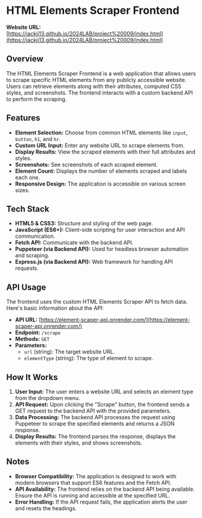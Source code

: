 
# HTML Elements Scraper Frontend

**Website URL:** [https://jackji13.github.io/2024LAB/project%20009/index.html](https://jackji13.github.io/2024LAB/project%20009/index.html)

## Overview

The HTML Elements Scraper Frontend is a web application that allows users to scrape specific HTML elements from any publicly accessible website. Users can retrieve elements along with their attributes, computed CSS styles, and screenshots. The frontend interacts with a custom backend API to perform the scraping.

## Features

- **Element Selection:** Choose from common HTML elements like `input`, `button`, `h1`, and `hr`.
- **Custom URL Input:** Enter any website URL to scrape elements from.
- **Display Results:** View the scraped elements with their full attributes and styles.
- **Screenshots:** See screenshots of each scraped element.
- **Element Count:** Displays the number of elements scraped and labels each one.
- **Responsive Design:** The application is accessible on various screen sizes.

## Tech Stack

- **HTML5 & CSS3:** Structure and styling of the web page.
- **JavaScript (ES6+):** Client-side scripting for user interaction and API communication.
- **Fetch API:** Communicate with the backend API.
- **Puppeteer (via Backend API):** Used for headless browser automation and scraping.
- **Express.js (via Backend API):** Web framework for handling API requests.

## API Usage

The frontend uses the custom HTML Elements Scraper API to fetch data. Here's basic information about the API:

- **API URL:** [https://element-scaper-api.onrender.com/](https://element-scaper-api.onrender.com/)
- **Endpoint:** `/scrape`
- **Methods:** `GET`
- **Parameters:**
  - `url` (string): The target website URL.
  - `elementType` (string): The type of element to scrape.

## How It Works

1. **User Input:** The user enters a website URL and selects an element type from the dropdown menu.
2. **API Request:** Upon clicking the "Scrape" button, the frontend sends a GET request to the backend API with the provided parameters.
3. **Data Processing:** The backend API processes the request using Puppeteer to scrape the specified elements and returns a JSON response.
4. **Display Results:** The frontend parses the response, displays the elements with their styles, and shows screenshots.

## Notes
- **Browser Compatibility:** The application is designed to work with modern browsers that support ES6 features and the Fetch API.
- **API Availability:** The frontend relies on the backend API being available. Ensure the API is running and accessible at the specified URL.
- **Error Handling:** If the API request fails, the application alerts the user and resets the headings.
